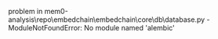 problem in mem0-analysis\repo\embedchain\embedchain\core\db\database.py - ModuleNotFoundError: No module named 'alembic'
